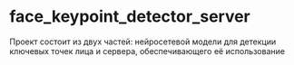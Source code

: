 # face_keypoint_detector_server
Проект состоит из двух частей: нейросетевой модели для детекции ключевых точек лица и сервера, обеспечивающего её использование
